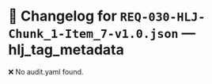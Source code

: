 # 📝 Changelog for `REQ-030-HLJ-Chunk_1-Item_7-v1.0.json` — **hlj_tag_metadata**

❌ No audit.yaml found.

